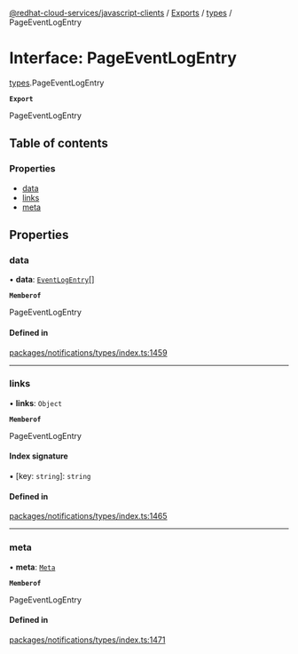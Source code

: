 [@redhat-cloud-services/javascript-clients](../README.md) / [Exports](../modules.md) / [types](../modules/types.md) / PageEventLogEntry

# Interface: PageEventLogEntry

[types](../modules/types.md).PageEventLogEntry

**`Export`**

PageEventLogEntry

## Table of contents

### Properties

- [data](types.PageEventLogEntry.md#data)
- [links](types.PageEventLogEntry.md#links)
- [meta](types.PageEventLogEntry.md#meta)

## Properties

### data

• **data**: [`EventLogEntry`](types.EventLogEntry.md)[]

**`Memberof`**

PageEventLogEntry

#### Defined in

[packages/notifications/types/index.ts:1459](https://github.com/RedHatInsights/javascript-clients/blob/main/packages/notifications/types/index.ts#L1459)

___

### links

• **links**: `Object`

**`Memberof`**

PageEventLogEntry

#### Index signature

▪ [key: `string`]: `string`

#### Defined in

[packages/notifications/types/index.ts:1465](https://github.com/RedHatInsights/javascript-clients/blob/main/packages/notifications/types/index.ts#L1465)

___

### meta

• **meta**: [`Meta`](types.Meta.md)

**`Memberof`**

PageEventLogEntry

#### Defined in

[packages/notifications/types/index.ts:1471](https://github.com/RedHatInsights/javascript-clients/blob/main/packages/notifications/types/index.ts#L1471)
